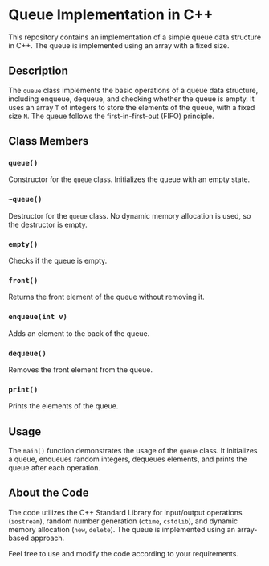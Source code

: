 # Queue Implementation in C++

This repository contains an implementation of a simple queue data structure in C++. The queue is implemented using an array with a fixed size.

## Description

The `queue` class implements the basic operations of a queue data structure, including enqueue, dequeue, and checking whether the queue is empty. It uses an array `T` of integers to store the elements of the queue, with a fixed size `N`. The queue follows the first-in-first-out (FIFO) principle.

## Class Members

### `queue()`

Constructor for the `queue` class. Initializes the queue with an empty state.

### `~queue()`

Destructor for the `queue` class. No dynamic memory allocation is used, so the destructor is empty.

### `empty()`

Checks if the queue is empty.

### `front()`

Returns the front element of the queue without removing it.

### `enqueue(int v)`

Adds an element to the back of the queue.

### `dequeue()`

Removes the front element from the queue.

### `print()`

Prints the elements of the queue.

## Usage

The `main()` function demonstrates the usage of the `queue` class. It initializes a queue, enqueues random integers, dequeues elements, and prints the queue after each operation.

## About the Code

The code utilizes the C++ Standard Library for input/output operations (`iostream`), random number generation (`ctime`, `cstdlib`), and dynamic memory allocation (`new`, `delete`). The queue is implemented using an array-based approach.

Feel free to use and modify the code according to your requirements.
